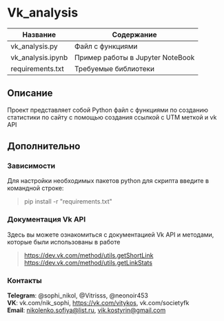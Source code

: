 # Vk_analysis   

| Название | Содержание | 
|----------------|----------------|
| vk_analysis.py | Файл с функциями |
| vk_analysis.ipynb | Пример работы в Jupyter NoteBook |
| requirements.txt | Требуемые библиотеки |


## Описание
Проект представляет собой Python файл с функциями по созданию статистики по сайту с помощью создания ссылкой с UTM меткой и vk API

##                                                                    Дополнительно
###                                                                   Зависимости

  Для настройки необходимых пакетов python для скрипта введите в командной строке:
  > pip install -r "requirements.txt"

###                                                                   Документация Vk API
  Здесь вы можете ознакомиться с документацией Vk API и методами, которые были использованы в работе
  > https://dev.vk.com/method/utils.getShortLink \
  > https://dev.vk.com/method/utils.getLinkStats
  

###                                                                    Контакты


  **Telegram**: @sophi_nikol, @Vitrisss, @neonoir453\
  **VK**: vk.com/nik_sophi, https://vk.com/vitykos, vk.com/societyfk\
  **Email**: nikolenko.sofiya@list.ru, vik.kostyrin@gmail.com
